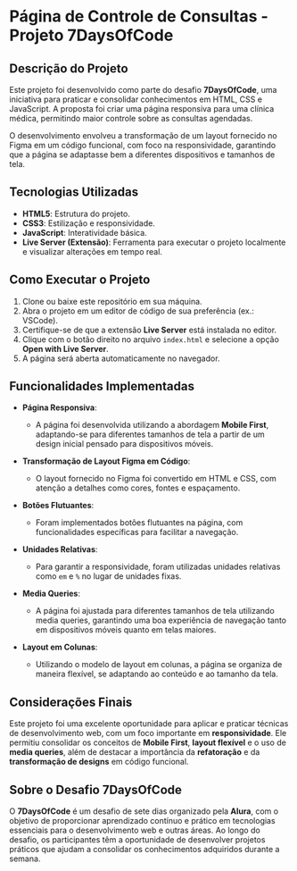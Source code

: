 # Página de Controle de Consultas - Projeto 7DaysOfCode

## Descrição do Projeto
Este projeto foi desenvolvido como parte do desafio **7DaysOfCode**, uma iniciativa para praticar e consolidar conhecimentos em HTML, CSS e JavaScript. A proposta foi criar uma página responsiva para uma clínica médica, permitindo maior controle sobre as consultas agendadas.

O desenvolvimento envolveu a transformação de um layout fornecido no Figma em um código funcional, com foco na responsividade, garantindo que a página se adaptasse bem a diferentes dispositivos e tamanhos de tela.

## Tecnologias Utilizadas
- **HTML5**: Estrutura do projeto.
- **CSS3**: Estilização e responsividade.
- **JavaScript**: Interatividade básica.
- **Live Server (Extensão)**: Ferramenta para executar o projeto localmente e visualizar alterações em tempo real.

## Como Executar o Projeto
1. Clone ou baixe este repositório em sua máquina.
2. Abra o projeto em um editor de código de sua preferência (ex.: VSCode).
3. Certifique-se de que a extensão **Live Server** está instalada no editor.
4. Clique com o botão direito no arquivo `index.html` e selecione a opção **Open with Live Server**.
5. A página será aberta automaticamente no navegador.

## Funcionalidades Implementadas
- **Página Responsiva**:
  - A página foi desenvolvida utilizando a abordagem **Mobile First**, adaptando-se para diferentes tamanhos de tela a partir de um design inicial pensado para dispositivos móveis.
  
- **Transformação de Layout Figma em Código**:
  - O layout fornecido no Figma foi convertido em HTML e CSS, com atenção a detalhes como cores, fontes e espaçamento.

- **Botões Flutuantes**:
  - Foram implementados botões flutuantes na página, com funcionalidades específicas para facilitar a navegação.

- **Unidades Relativas**:
  - Para garantir a responsividade, foram utilizadas unidades relativas como `em` e `%` no lugar de unidades fixas.

- **Media Queries**:
  - A página foi ajustada para diferentes tamanhos de tela utilizando media queries, garantindo uma boa experiência de navegação tanto em dispositivos móveis quanto em telas maiores.

- **Layout em Colunas**:
  - Utilizando o modelo de layout em colunas, a página se organiza de maneira flexível, se adaptando ao conteúdo e ao tamanho da tela.

## Considerações Finais
Este projeto foi uma excelente oportunidade para aplicar e praticar técnicas de desenvolvimento web, com um foco importante em **responsividade**. Ele permitiu consolidar os conceitos de **Mobile First**, **layout flexível** e o uso de **media queries**, além de destacar a importância da **refatoração** e da **transformação de designs** em código funcional.

## Sobre o Desafio 7DaysOfCode
O **7DaysOfCode** é um desafio de sete dias organizado pela **Alura**, com o objetivo de proporcionar aprendizado contínuo e prático em tecnologias essenciais para o desenvolvimento web e outras áreas. Ao longo do desafio, os participantes têm a oportunidade de desenvolver projetos práticos que ajudam a consolidar os conhecimentos adquiridos durante a semana.